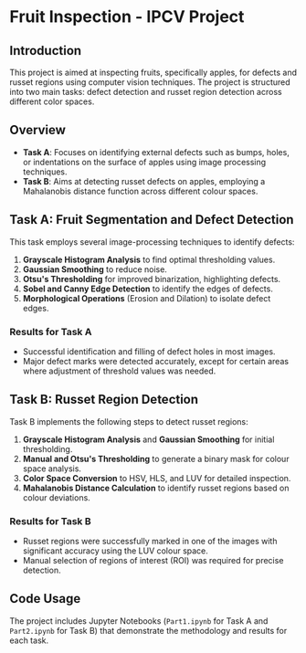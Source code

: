 # Fruit Inspection - IPCV Project

## Introduction
This project is aimed at inspecting fruits, specifically apples, for defects and russet regions using computer vision techniques. The project is structured into two main tasks: defect detection and russet region detection across different color spaces.

## Overview
- **Task A**: Focuses on identifying external defects such as bumps, holes, or indentations on the surface of apples using image processing techniques.
- **Task B**: Aims at detecting russet defects on apples, employing a Mahalanobis distance function across different colour spaces.

## Task A: Fruit Segmentation and Defect Detection
This task employs several image-processing techniques to identify defects:
1. **Grayscale Histogram Analysis** to find optimal thresholding values.
2. **Gaussian Smoothing** to reduce noise.
3. **Otsu's Thresholding** for improved binarization, highlighting defects.
4. **Sobel and Canny Edge Detection** to identify the edges of defects.
5. **Morphological Operations** (Erosion and Dilation) to isolate defect edges.

### Results for Task A
- Successful identification and filling of defect holes in most images.
- Major defect marks were detected accurately, except for certain areas where adjustment of threshold values was needed.


## Task B: Russet Region Detection
Task B implements the following steps to detect russet regions:
1. **Grayscale Histogram Analysis** and **Gaussian Smoothing** for initial thresholding.
2. **Manual and Otsu's Thresholding** to generate a binary mask for colour space analysis.
3. **Color Space Conversion** to HSV, HLS, and LUV for detailed inspection.
4. **Mahalanobis Distance Calculation** to identify russet regions based on colour deviations.

### Results for Task B
- Russet regions were successfully marked in one of the images with significant accuracy using the LUV colour space.
- Manual selection of regions of interest (ROI) was required for precise detection.

## Code Usage
The project includes Jupyter Notebooks (`Part1.ipynb` for Task A and `Part2.ipynb` for Task B) that demonstrate the methodology and results for each task.
